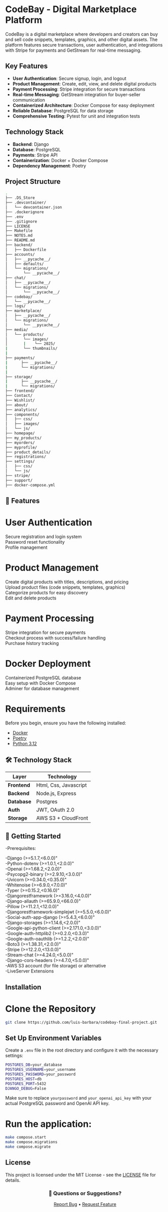 
# CodeBay - Digital Marketplace Platform

CodeBay is a digital marketplace where developers and creators can buy and sell code snippets, templates, graphics, and other digital assets. The platform features secure transactions, user authentication, and integrations with Stripe for payments and GetStream for real-time messaging.

## Key Features
- **User Authentication**: Secure signup, login, and logout
- **Product Management**: Create, edit, view, and delete digital products
- **Payment Processing**: Stripe integration for secure transactions
- **Real-time Messaging**: GetStream integration for buyer-seller communication
- **Containerized Architecture**: Docker Compose for easy deployment
- **Reliable Database**: PostgreSQL for data storage
- **Comprehensive Testing**: Pytest for unit and integration tests

## Technology Stack
- **Backend**: Django
- **Database**: PostgreSQL
- **Payments**: Stripe API
- **Containerization**: Docker + Docker Compose
- **Dependency Management**: Poetry

## Project Structure
```bash
.
├── .DS_Store
├── .devcontainer/
│   └── devcontainer.json
├── .dockerignore
├── .env
├── .gitignore
├── LICENSE
├── Makefile
├── NOTES.md
├── README.md
├── backend/
│   ├── Dockerfile
├── accounts/
│   ├── __pycache__/
│   ├── defaults/
│   └── migrations/
│       └── __pycache__/
├── chat/
│   ├── __pycache__/
│   └── migrations/
│       └── __pycache__/
├── codebay/
│   └── __pycache__/
├── logs/
├── marketplace/
│   ├── __pycache__/
│   └── migrations/
│       └── __pycache__/
├── media/
│   └── products/
│       └── images/
│       |    └── 2025/
|       └── thumbnails/
|
├── payments/
|      ├── __pycache__/
|      └── migrations/
|
├── storage/
|      ├── __pycache__/
|      └── migrations/
├── frontend/
├── Contact/
├── Wishlist/
├── about/
├── analytics/
├── components/
│   ├── css/
│   ├── images/
│   └── js/
├── homepage/
├── my_products/
├── myorders/
├── myprofile/
├── product_details/
├── registrations/
├── settings/
│   ├── css/
│   └── js/
├── stripe/
├── support/
├── docker-compose.yml
```

## 🚀 Features

# User Authentication

Secure registration and login system  
Password reset functionality   
Profile management  

# Product Management

Create digital products with titles, descriptions, and pricing   
Upload product files (code snippets, templates, graphics)   
Categorize products for easy discovery   
Edit and delete products   
 
# Payment Processing

Stripe integration for secure payments   
Checkout process with success/failure handling   
Purchase history tracking   

# Docker Deployment

Containerized PostgreSQL database   
Easy setup with Docker Compose   
Adminer for database management   

# Requirements

Before you begin, ensure you have the following installed:
- [Docker](https://www.docker.com/get-started) 
- [Poetry](https://python-poetry.org/docs/#installation)
- [Python 3.12](https://www.python.org/downloads/)



## **🛠️ Technology Stack**  
| Layer          | Technology           |
|----------------|----------------------|
| **Frontend**   | Html, Css, Javascript|
| **Backend**    | Node.js, Express     |
| **Database**   | Postgres             |
| **Auth**       | JWT, OAuth 2.0       |
| **Storage**    | AWS S3 + CloudFront  |


## 🚀 Getting Started
-Prerequisites:

-Django (>=5.1.7,<6.0.0)"   
-Python-dotenv (>=1.0.1,<2.0.0)"   
-Openai (>=1.68.2,<2.0.0)"   
-Psycopg2-binary (>=2.9.10,<3.0.0)"   
-Uvicorn (>=0.34.0,<0.35.0)"   
-Whitenoise (>=6.9.0,<7.0.0)"    
-Typer (>=0.15.2,<0.16.0)"    
-Djangorestframework (>=3.16.0,<4.0.0)"   
-Django-allauth (>=65.9.0,<66.0.0)"   
-Pillow (>=11.2.1,<12.0.0)"   
-Djangorestframework-simplejwt (>=5.5.0,<6.0.0)"   
-Social-auth-app-django (>=5.4.3,<6.0.0)"   
-Django-storages (>=1.14.6,<2.0.0)"   
-Google-api-python-client (>=2.171.0,<3.0.0)"   
-Google-auth-httplib2 (>=0.2.0,<0.3.0)"   
-Google-auth-oauthlib (>=1.2.2,<2.0.0)"   
-Boto3 (>=1.38.31,<2.0.0)"   
-Stripe (>=12.2.0,<13.0.0)"   
-Stream-chat (>=4.24.0,<5.0.0)"   
-Django-cors-headers (>=4.7.0,<5.0.0)"   
-AWS S3 account (for file storage) or alternative   
-LiveServer Extensions   



## Installation
# Clone the Repository
```bash
git clone https://github.com/luis-barbara/codebay-final-project.git
```

## Set Up Environment Variables
Create a `.env` file in the root directory and configure it with the necessary settings:
```bash
POSTGRES_DB=your_database
POSTGRES_USERNAME=your_username
POSTGRES_PASSWORD=your_password
POSTGRES_HOST=db
POSTGRES_PORT=5432
DJANGO_DEBUG=False
```
Make sure to replace `yourpassword` and `your_openai_api_key` with your actual PostgreSQL password and OpenAI API key.


# Run the application:
```bash
make compose.start
make compose.migrations
make compose.migrate
```

## License

This project is licensed under the MIT License - see the [LICENSE](LICENSE) file for details.

<div align="center"> <h3>💬 Questions or Suggestions?</h3> <p> <a href="https://github.com/luis-barbara/codebay-final-project/issues">Report Bug</a> • <a href="https://github.com/luis-barbara/codebay-final-project/issues">Request Feature</a> </p> </div> 







